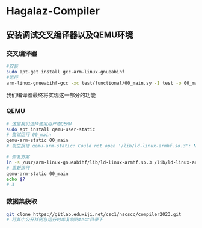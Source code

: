 # Hagalaz-Compiler

## 安装调试交叉编译器以及QEMU环境

### 交叉编译器 

```bash
#安装
sudo apt-get install gcc-arm-linux-gnueabihf
#运行
arm-linux-gnueabihf-gcc -xc test/functional/00_main.sy -I test -o 00_main
```

我们编译器最终将实现这一部分的功能

### QEMU
```bash
# 这里我们选择使用用户态QEMU
sudo apt install qemu-user-static
# 尝试运行 00_main
qemu-arm-static 00_main
# 发生报错 qemu-arm-static: Could not open '/lib/ld-linux-armhf.so.3': No such file or directory

# 修复方案
ln -s /usr/arm-linux-gnueabihf/lib/ld-linux-armhf.so.3 /lib/ld-linux-armhf.so.3
# 重新运行
qemu-arm-static 00_main 
echo $?
# 3
```

### 数据集获取
```bash
git clone https://gitlab.eduxiji.net/csc1/nscscc/compiler2023.git
# 将其中公开样例与运行时库复制到test目录下
```